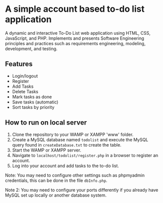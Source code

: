 # A simple account based to-do list application
 A dynamic and interactive To-Do List web application using HTML, CSS, JavaScript, and PHP.  Implements and presents Software Engineering principles and practices such as requirements engineering, modeling, development, and testing.  

## Features
 - Login/logout
 - Register
 - Add Tasks
 - Delete Tasks
 - Mark tasks as done
 - Save tasks (automatic)
 - Sort tasks by priority

## How to run on local server
 1. Clone the repository to your WAMP or XAMPP 'www' folder.
 2. Create a MySQL database named `todolist` and execute the MySQL query found in `createDatabase.txt` to create the table.
 3. Start the WAMP or XAMPP server.
 4. Navigate to `localhost/todolist/register.php` in a browser to register an account.
 5. Log into your account and add tasks to the to-do list.

Note: You may need to configure other settings such as phpmyadmin credentials, this can be done in the file `dbInfo.php`.

Note 2: You may need to configure your ports differently if you already have MySQL set up locally or another database system.

